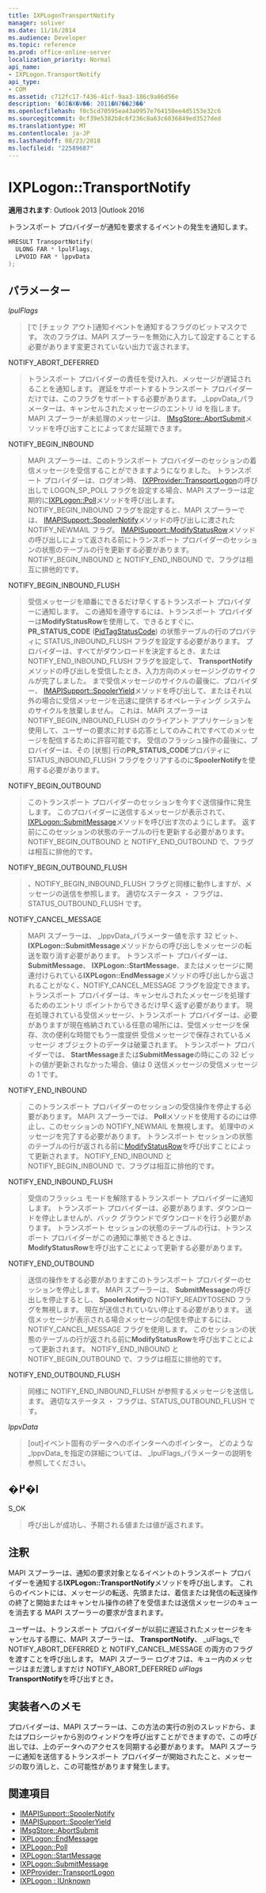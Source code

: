 ```yaml
---
title: IXPLogonTransportNotify
manager: soliver
ms.date: 11/16/2014
ms.audience: Developer
ms.topic: reference
ms.prod: office-online-server
localization_priority: Normal
api_name:
- IXPLogon.TransportNotify
api_type:
- COM
ms.assetid: c712fc17-f436-41cf-9aa3-186c9a86d56e
description: '�ŏI�X�V��: 2011�N7��23��'
ms.openlocfilehash: f0c5cd70595ea43a0957e764150ee4d5153e32c6
ms.sourcegitcommit: 0cf39e5382b8c6f236c8a63c6036849ed3527ded
ms.translationtype: MT
ms.contentlocale: ja-JP
ms.lasthandoff: 08/23/2018
ms.locfileid: "22589687"
---
```

# <a name="ixplogontransportnotify"></a>IXPLogon::TransportNotify

**適用されます**: Outlook 2013 |Outlook 2016 
  
トランスポート プロバイダーが通知を要求するイベントの発生を通知します。
  
```cpp
HRESULT TransportNotify(
  ULONG FAR * lpulFlags,
  LPVOID FAR * lppvData
);
```

## <a name="parameters"></a>パラメーター

 _lpulFlags_
  
> [で [チェック アウト]通知イベントを通知するフラグのビットマスクです。 次のフラグは、MAPI スプーラーを無効に入力して設定することする必要があります変更されていない出力で返されます。
    
NOTIFY_ABORT_DEFERRED 
  
> トランスポート プロバイダーの責任を受け入れ、メッセージが遅延されることを通知します。 遅延をサポートするトランスポート プロバイダーだけでは、このフラグをサポートする必要があります。 _LppvData_パラメーターは、キャンセルされたメッセージのエントリ id を指します。 MAPI スプーラーが未処理のメッセージは、 [IMsgStore::AbortSubmit](imsgstore-abortsubmit.md)メソッドを呼び出すことによってまだ延期できます。 
    
NOTIFY_BEGIN_INBOUND 
  
> MAPI スプーラーは、このトランスポート プロバイダーのセッションの着信メッセージを受信することができますようになりました。 トランスポート プロバイダーは、ログオン時、 [IXPProvider::TransportLogon](ixpprovider-transportlogon.md)の呼び出しで LOGON_SP_POLL フラグを設定する場合、MAPI スプーラーは定期的に[IXPLogon::Poll](ixplogon-poll.md)メソッドを呼び出します。 NOTIFY_BEGIN_INBOUND フラグを設定すると、MAPI スプーラーでは、 [IMAPISupport::SpoolerNotify](imapisupport-spoolernotify.md)メソッドの呼び出しに渡された NOTIFY_NEWMAIL フラグ。 [IMAPISupport::ModifyStatusRow](imapisupport-modifystatusrow.md)メソッドの呼び出しによって返される前にトランスポート プロバイダーのセッションの状態のテーブルの行を更新する必要があります。 NOTIFY_BEGIN_INBOUND と NOTIFY_END_INBOUND で、フラグは相互に排他的です。 
    
NOTIFY_BEGIN_INBOUND_FLUSH 
  
> 受信メッセージを順番にできるだけ早くするトランスポート プロバイダーに通知します。 この通知を遵守するには、トランスポート プロバイダーは**ModifyStatusRow**を使用して、できるとすぐに、 **PR_STATUS_CODE** ([PidTagStatusCode](pidtagstatuscode-canonical-property.md)) の状態テーブルの行のプロパティに STATUS_INBOUND_FLUSH フラグを設定する必要があります。 プロバイダーは、すべてがダウンロードを決定するとき、または NOTIFY_END_INBOUND_FLUSH フラグを設定して、 **TransportNotify**メソッドの呼び出しを受信したとき、入力方向のメッセージングのサイクルが完了しました。 まで受信メッセージのサイクルの最後に、プロバイダー、 [IMAPISupport::SpoolerYield](imapisupport-spooleryield.md)メソッドを呼び出して、またはそれ以外の場合に受信メッセージを迅速に提供するオペレーティング システムのサイクルを放棄しません。 これは、MAPI スプーラーは NOTIFY_BEGIN_INBOUND_FLUSH のクライアント アプリケーションを使用して、ユーザーの要求に対する応答としてのみこれですべてのメッセージを配信するために許容可能です。 受信のフラッシュ操作の最後に、プロバイダーは、その [状態] 行の**PR_STATUS_CODE**プロパティに STATUS_INBOUND_FLUSH フラグをクリアするのに**SpoolerNotify**を使用する必要があります。 
    
NOTIFY_BEGIN_OUTBOUND 
  
> このトランスポート プロバイダーのセッションを今すぐ送信操作に発生します。 このプロバイダーに送信するメッセージが表示されて、 [IXPLogon::SubmitMessage](ixplogon-submitmessage.md)メソッドを呼び出す次のようにします。 返す前にこのセッションの状態のテーブルの行を更新する必要があります。 NOTIFY_BEGIN_OUTBOUND と NOTIFY_END_OUTBOUND で、フラグは相互に排他的です。 
    
NOTIFY_BEGIN_OUTBOUND_FLUSH 
  
> 、NOTIFY_BEGIN_INBOUND_FLUSH フラグと同様に動作しますが、メッセージの送信を参照します。 適切なステータス ・ フラグは、STATUS_OUTBOUND_FLUSH です。
    
NOTIFY_CANCEL_MESSAGE 
  
> MAPI スプーラーは、 _lppvData_パラメーター値を示す 32 ビット、 **IXPLogon::SubmitMessage**メソッドからの呼び出しをメッセージの転送を取り消す必要があります。 トランスポート プロバイダーは、 **SubmitMessage**、 **IXPLogon::StartMessage**、またはメッセージに関連付けられている**IXPLogon::EndMessage**メソッドの呼び出しから返されることがなく、NOTIFY_CANCEL_MESSAGE フラグを設定できます。 トランスポート プロバイダーは、キャンセルされたメッセージを処理するためのエントリ ポイントからできるだけ早く返す必要があります。 現在処理されている受信メッセージ、トランスポート プロバイダーは、必要がありますが現在格納されている任意の場所には、受信メッセージを保存、次の便利な時間でもう一度提供 受信メッセージで保存されているメッセージ オブジェクトのデータは破棄されます。 トランスポート プロバイダーでは、 **StartMessage**または**SubmitMessage**の時にこの 32 ビットの値が更新されなかった場合、値は 0 送信メッセージの受信メッセージの 1 です。 
    
NOTIFY_END_INBOUND 
  
> このトランスポート プロバイダーのセッションの受信操作を停止する必要があります。 MAPI スプーラーでは、 **Poll**メソッドを使用するのには停止し、このセッションの NOTIFY_NEWMAIL を無視します。 処理中のメッセージを完了する必要があります。 トランスポート セッションの状態のテーブルの行が返される前に[ModifyStatusRow](imapisupport-modifystatusrow.md)を呼び出すことによって更新されます。 NOTIFY_END_INBOUND と NOTIFY_BEGIN_INBOUND で、フラグは相互に排他的です。 
    
NOTIFY_END_INBOUND_FLUSH 
  
> 受信のフラッシュ モードを解除するトランスポート プロバイダーに通知します。 トランスポート プロバイダーは、必要があります、ダウンロードを停止しませんが、バック グラウンドでダウンロードを行う必要があります。 トランスポート セッションの状態のテーブルの行は、トランスポート プロバイダーがこの通知に準拠できるときは、 **ModifyStatusRow**を呼び出すことによって更新する必要があります。 
    
NOTIFY_END_OUTBOUND 
  
> 送信の操作をする必要がありますこのトランスポート プロバイダーのセッションを停止します。 MAPI スプーラーは、 **SubmitMessage**の呼び出しを停止するとし、 **SpoolerNotify**の NOTIFY_READYTOSEND フラグを無視します。 現在が送信されていない停止する必要があります。 送信メッセージが表示される場合メッセージの配信を停止するには、NOTIFY_CANCEL_MESSAGE フラグを使用します。 このセッションの状態のテーブルの行が返される前に**ModifyStatusRow**を呼び出すことによって更新されます。 NOTIFY_END_INBOUND と NOTIFY_BEGIN_OUTBOUND で、フラグは相互に排他的です。 
    
NOTIFY_END_OUTBOUND_FLUSH 
  
> 同様に NOTIFY_END_INBOUND_FLUSH が参照するメッセージを送信します。 適切なステータス ・ フラグは、STATUS_OUTBOUND_FLUSH です。
    
 _lppvData_
  
> [out]イベント固有のデータへのポインターへのポインター。 どのような_lppvData_を指定の詳細については、 _lpulFlags_パラメーターの説明を参照してください。 
    
## <a name="return-value"></a>�߂�l

S_OK 
  
> 呼び出しが成功し、予期される値または値が返されます。
    
## <a name="remarks"></a>注釈

MAPI スプーラーは、通知の要求対象となるイベントのトランスポート プロバイダーを通知する**IXPLogon::TransportNotify**メソッドを呼び出します。 これらのイベントには、メッセージの転送、先頭または、着信または発信の転送操作の終了と開始またはキャンセル操作の終了を受信または送信メッセージのキューを消去する MAPI スプーラーの要求が含まれます。 
  
ユーザーは、トランスポート プロバイダーが以前に遅延されたメッセージをキャンセルする際に、MAPI スプーラーは、 **TransportNotify**、 _ulFlags_で NOTIFY_ABORT_DEFERRED と NOTIFY_CANCEL_MESSAGE の両方のフラグを渡すことを呼び出します。 MAPI スプーラー ログオフは、キュー内のメッセージはまだ渡しますだけ NOTIFY_ABORT_DEFERRED _ulFlags_ **TransportNotify**を呼び出すとき。
  
## <a name="notes-to-implementers"></a>実装者へのメモ

プロバイダーは、MAPI スプーラーは、この方法の実行の別のスレッドから、またはプロシージャから別のウィンドウを呼び出すことができますので、この呼び出しでは、上のデータへのアクセスを同期する必要があります。 MAPI スプーラーに通知を送信するトランスポート プロバイダーが開始されたこと、メッセージの取り消しと、この可能性があります発生します。
  
## <a name="see-also"></a>関連項目

- [IMAPISupport::SpoolerNotify](imapisupport-spoolernotify.md) 
- [IMAPISupport::SpoolerYield](imapisupport-spooleryield.md) 
- [IMsgStore::AbortSubmit](imsgstore-abortsubmit.md) 
- [IXPLogon::EndMessage](ixplogon-endmessage.md) 
- [IXPLogon::Poll](ixplogon-poll.md)
- [IXPLogon::StartMessage](ixplogon-startmessage.md)
- [IXPLogon::SubmitMessage](ixplogon-submitmessage.md)
- [IXPProvider::TransportLogon](ixpprovider-transportlogon.md)
- [IXPLogon : IUnknown](ixplogoniunknown.md)

